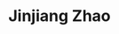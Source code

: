 ---
layout: member
category: student
title: Jinjiang  Zhao
image: jingjiangzhang.jpg
role: Master Student
permalink: 'team/jinjiangzhao'
education:
 - School of Transportation, Southeast University, Master, 2023.09-2026.06 (expected)
 - School of Traffic Engineering, Jilin University,  Bachelor's, 2018.09-2022.06
---